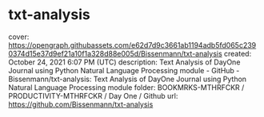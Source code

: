 # txt-analysis

cover: https://opengraph.githubassets.com/e62d7d9c3661ab1194adb5fd065c2390374d15e37d9ef21a10f1a328d88e005d/Bissenmann/txt-analysis
created: October 24, 2021 6:07 PM (UTC)
description: Text Analysis of DayOne Journal using Python Natural Language Processing module - GitHub - Bissenmann/txt-analysis: Text Analysis of DayOne Journal using Python Natural Language Processing module
folder: BOOKMRKS-MTHRFCKR / PRODUCTIVITY-MTHRFCKR / Day One / Github
url: https://github.com/Bissenmann/txt-analysis